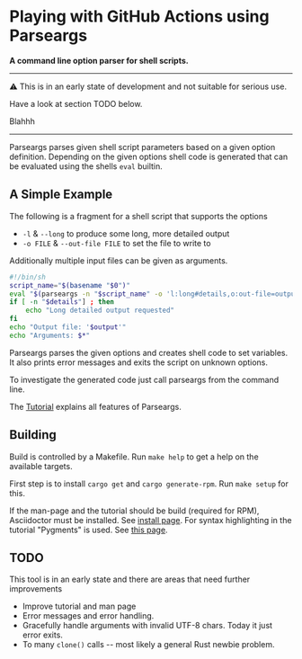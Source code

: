 
# Playing with GitHub Actions using Parseargs

**A command line option parser for shell scripts.**

---
:warning: This is in an early state of
development and not suitable for serious use.

Have a look at section TODO below.

Blahhh

---

Parseargs parses given shell script parameters based on a given
option definition. Depending on the given options shell code is
generated that can be evaluated using the shells `eval` builtin.

## A Simple Example

The following is a fragment for a shell script that supports
the options
* `-l` & `--long` to produce some long, more detailed output
* `-o FILE` & `--out-file FILE` to set the file to write to

Additionally multiple input files can be given as arguments.

```bash
#!/bin/sh
script_name="$(basename "$0")"
eval "$(parseargs -n "$script_name" -o 'l:long#details,o:out-file=output' )"
if [ -n "$details"] ; then
    echo "Long detailed output requested"
fi
echo "Output file: '$output'"
echo "Arguments: $*"
```

Parseargs parses the given options and creates shell code to set
variables. It also prints error messages and exits the script on
unknown options.

To investigate the generated code just call parseargs from the
command line.

The [Tutorial](https://rakus.github.io/parseargs/) explains all features of
Parseargs.

## Building

Build is controlled by a Makefile.  Run `make help` to get a help on the
available targets.

First step is to install `cargo get` and `cargo generate-rpm`. Run `make setup`
for this.

If the man-page and the tutorial should be build (required for RPM),
Asciidoctor must be installed.  See [install
page](https://docs.asciidoctor.org/asciidoctor/latest/install/). For syntax
highlighting in the tutorial "Pygments" is used. See [this
page](https://docs.asciidoctor.org/asciidoctor/latest/syntax-highlighting/pygments/).


## TODO

This tool is in an early state and there are areas that need further
improvements

* Improve tutorial and man page
* Error messages and error handling.
* Gracefully handle arguments with invalid UTF-8 chars. Today it just error exits.
* To many `clone()` calls -- most likely a general Rust newbie problem.


